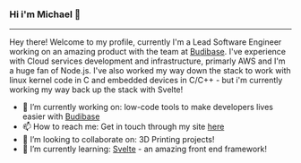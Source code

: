 ### Hi i'm Michael 👋
-------------------------------------

Hey there! Welcome to my profile, currently I'm a Lead Software Engineer working on an amazing product with the team at [Budibase](https://www.budibase.com). I've experience with Cloud services development and infrastructure, primarly AWS and I'm a huge fan of Node.js. I've also worked my way down the stack to work with linux kernel code in C and embedded devices in C/C++ - but i'm currently working my way back up the stack with Svelte!

- 🔭 I’m currently working on: low-code tools to make developers lives easier with [Budibase](https://www.github.com/budibase/budibase)
- 📫 How to reach me: Get in touch through my site [here](https://www.michaeldrury.co.uk)
- 👯 I’m looking to collaborate on: 3D Printing projects!
- 🌱 I’m currently learning: [Svelte](https://www.github.com/sveltejs/svelte) - an amazing front end framework!
